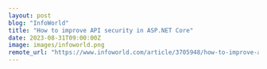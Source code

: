 ```yaml
---
layout: post
blog: "InfoWorld"
title: "How to improve API security in ASP.NET Core"
date: 2023-08-31T09:00:00Z
image: images/infoworld.png
remote_url: "https://www.infoworld.com/article/3705948/how-to-improve-api-security-in-aspnet-core.html#tk.rss_applicationdevelopment"
---
```

